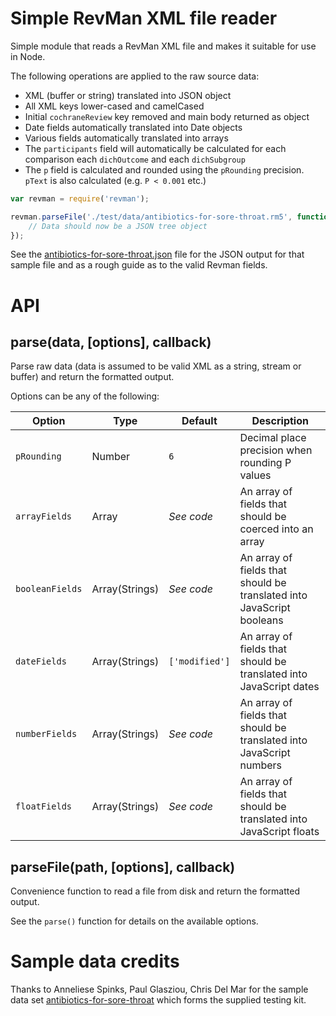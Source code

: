 Simple RevMan XML file reader
=============================
Simple module that reads a RevMan XML file and makes it suitable for use in Node.

The following operations are applied to the raw source data:

* XML (buffer or string) translated into JSON object
* All XML keys lower-cased and camelCased
* Initial `cochraneReview` key removed and main body returned as object
* Date fields automatically translated into Date objects
* Various fields automatically translated into arrays
* The `participants` field will automatically be calculated for each comparison each `dichOutcome` and each `dichSubgroup`
* The `p` field is calculated and rounded using the `pRounding` precision. `pText` is also calculated (e.g. `P < 0.001` etc.)


```javascript
var revman = require('revman');

revman.parseFile('./test/data/antibiotics-for-sore-throat.rm5', function(err, res) {
	// Data should now be a JSON tree object
});
```

See the [antibiotics-for-sore-throat.json](test/data/antibiotics-for-sore-throat.json) file for the JSON output for that sample file and as a rough guide as to the valid Revman fields.


API
===

parse(data, [options], callback)
------------------------------
Parse raw data (data is assumed to be valid XML as a string, stream or buffer) and return the formatted output.

Options can be any of the following:

| Option          | Type           | Default        | Description                                                           |
|-----------------|----------------|----------------|-----------------------------------------------------------------------|
| `pRounding`     | Number         | `6`            | Decimal place precision when rounding P values                        |
| `arrayFields`   | Array          | *See code*     | An array of fields that should be coerced into an array               |
| `booleanFields` | Array(Strings) | *See code*     | An array of fields that should be translated into JavaScript booleans |
| `dateFields`    | Array(Strings) | `['modified']` | An array of fields that should be translated into JavaScript dates    |
| `numberFields`  | Array(Strings) | *See code*     | An array of fields that should be translated into JavaScript numbers  |
| `floatFields`   | Array(Strings) | *See code*     | An array of fields that should be translated into JavaScript floats   |


parseFile(path, [options], callback)
------------------------------------
Convenience function to read a file from disk and return the formatted output.

See the `parse()` function for details on the available options.


Sample data credits
===================
Thanks to Anneliese Spinks, Paul Glasziou, Chris Del Mar for the sample data set [antibiotics-for-sore-throat](test/data/antibiotics-for-sore-throat.rm5) which forms the supplied testing kit.
